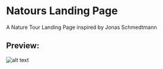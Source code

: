 # Natours Landing Page
A Nature Tour Landing Page inspired by Jonas Schmedtmann

## Preview:
![alt text](./img/screencapture-kaisamparadise-netlify-app-2021-04-22-13_29_39.png)